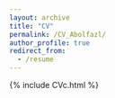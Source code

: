 ```yaml
---
layout: archive
title: "CV"
permalink: /CV_Abolfazl/
author_profile: true
redirect_from:
  - /resume
---
```



{% include CVc.html %}
